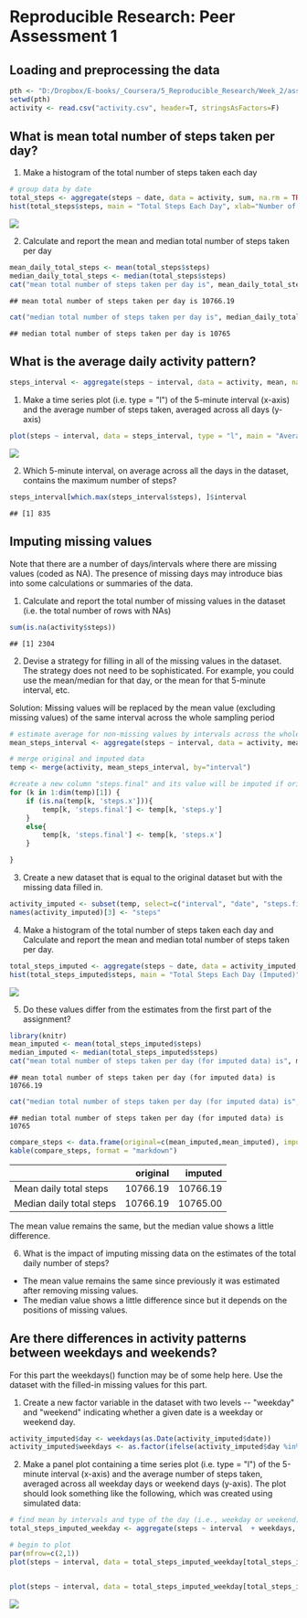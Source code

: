 # Reproducible Research: Peer Assessment 1


## Loading and preprocessing the data

```r
pth <- "D:/Dropbox/E-books/_Coursera/5_Reproducible_Research/Week_2/assigment_1"
setwd(pth)
activity <- read.csv("activity.csv", header=T, stringsAsFactors=F)
```

## What is mean total number of steps taken per day?

1. Make a histogram of the total number of steps taken each day

```r
# group data by date
total_steps <- aggregate(steps ~ date, data = activity, sum, na.rm = TRUE)
hist(total_steps$steps, main = "Total Steps Each Day", xlab="Number of Steps")
```

![](PA1_template_files/figure-html/Fig.1-1.png)

2. Calculate and report the mean and median total number of steps taken per day

```r
mean_daily_total_steps <- mean(total_steps$steps)
median_daily_total_steps <- median(total_steps$steps)
cat("mean total number of steps taken per day is", mean_daily_total_steps)
```

```
## mean total number of steps taken per day is 10766.19
```

```r
cat("median total number of steps taken per day is", median_daily_total_steps)
```

```
## median total number of steps taken per day is 10765
```


## What is the average daily activity pattern?

```r
steps_interval <- aggregate(steps ~ interval, data = activity, mean, na.rm = TRUE)
```

1. Make a time series plot (i.e. type = "l") of the 5-minute interval (x-axis) and the average number of steps taken, averaged across all days (y-axis)

```r
plot(steps ~ interval, data = steps_interval, type = "l", main = "Average Daily Steps", xlab="Interval", ylab="Number of Steps")
```

![](PA1_template_files/figure-html/Fig.2-1.png)

2. Which 5-minute interval, on average across all the days in the dataset, contains the maximum number of steps?

```r
steps_interval[which.max(steps_interval$steps), ]$interval
```

```
## [1] 835
```



## Imputing missing values
Note that there are a number of days/intervals where there are missing values (coded as NA). The presence of missing days may introduce bias into some calculations or summaries of the data.

1. Calculate and report the total number of missing values in the dataset (i.e. the total number of rows with NAs)

```r
sum(is.na(activity$steps))
```

```
## [1] 2304
```

2. Devise a strategy for filling in all of the missing values in the dataset. The strategy does not need to be sophisticated. For example, you could use the mean/median for that day, or the mean for that 5-minute interval, etc.

Solution: Missing values will be replaced by the mean value (excluding missing values) of the same interval across the whole sampling period

```r
# estimate average for non-missing values by intervals across the whole sampling period
mean_steps_interval <- aggregate(steps ~ interval, data = activity, mean, na.rm = TRUE)

# merge original and imputed data
temp <- merge(activity, mean_steps_interval, by="interval")

#create a new column "steps.final" and its value will be imputed if original data is missing
for (k in 1:dim(temp)[1]) {
	if (is.na(temp[k, 'steps.x'])){
		temp[k, 'steps.final'] <- temp[k, 'steps.y']
	}
	else{
		temp[k, 'steps.final'] <- temp[k, 'steps.x']
	}

}
```

3. Create a new dataset that is equal to the original dataset but with the missing data filled in.

```r
activity_imputed <- subset(temp, select=c("interval", "date", "steps.final", "interval"))
names(activity_imputed)[3] <- "steps"
```

4. Make a histogram of the total number of steps taken each day and Calculate and report the mean and median total number of steps taken per day. 

```r
total_steps_imputed <- aggregate(steps ~ date, data = activity_imputed, sum)
hist(total_steps_imputed$steps, main = "Total Steps Each Day (Imputed)", xlab="Number of Steps (Imputed)")
```

![](PA1_template_files/figure-html/unnamed-chunk-6-1.png)

5. Do these values differ from the estimates from the first part of the assignment? 

```r
library(knitr)
mean_imputed <- mean(total_steps_imputed$steps)
median_imputed <- median(total_steps_imputed$steps)
cat("mean total number of steps taken per day (for imputed data) is", mean_daily_total_steps)
```

```
## mean total number of steps taken per day (for imputed data) is 10766.19
```

```r
cat("median total number of steps taken per day (for imputed data) is", median_daily_total_steps)
```

```
## median total number of steps taken per day (for imputed data) is 10765
```

```r
compare_steps <- data.frame(original=c(mean_imputed,mean_imputed), imputed=c(mean_daily_total_steps, median_daily_total_steps), row.names = c("Mean daily total steps", "Median daily total steps"))
kable(compare_steps, format = "markdown")
```



|                         | original|  imputed|
|:------------------------|--------:|--------:|
|Mean daily total steps   | 10766.19| 10766.19|
|Median daily total steps | 10766.19| 10765.00|

The mean value remains the same, but the median value shows a little difference.

6. What is the impact of imputing missing data on the estimates of the total daily number of steps?

* The mean value remains the same since previously it was estimated after removing missing values. 
* The median value shows a little difference since but it depends on the positions of missing values.



## Are there differences in activity patterns between weekdays and weekends?

For this part the weekdays() function may be of some help here. Use the dataset with the filled-in missing values for this part.

1. Create a new factor variable in the dataset with two levels -- "weekday" and "weekend" indicating whether a given date is a weekday or weekend day.

```r
activity_imputed$day <- weekdays(as.Date(activity_imputed$date))
activity_imputed$weekdays <- as.factor(ifelse(activity_imputed$day %in% c("Saturday", "Sunday"), "Weekend", "Weekday"))
```

2. Make a panel plot containing a time series plot (i.e. type = "l") of the 5-minute interval (x-axis) and the average number of steps taken, averaged across all weekday days or weekend days (y-axis). The plot should look something like the following, which was created using simulated data:

```r
# find mean by intervals and type of the day (i.e., weekday or weekend)
total_steps_imputed_weekday <- aggregate(steps ~ interval  + weekdays, data = activity_imputed, mean)

# begin to plot
par(mfrow=c(2,1))
plot(steps ~ interval, data = total_steps_imputed_weekday[total_steps_imputed_weekday$weekdays=="Weekday",], type = "l", main = "Weekday", xlab="Interval", ylab="Number of Steps", ylim=c(0, 250))


plot(steps ~ interval, data = total_steps_imputed_weekday[total_steps_imputed_weekday$weekdays=="Weekend",], type = "l", main = "Weekend", xlab="Interval", ylab="Number of Steps", ylim=c(0, 250))
```

![](PA1_template_files/figure-html/unnamed-chunk-9-1.png)

